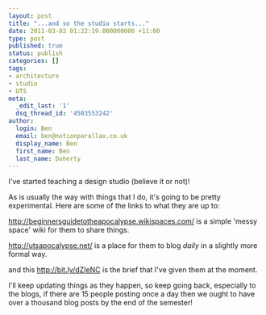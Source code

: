 ```yaml
---
layout: post
title: "...and so the studio starts..."
date: 2011-03-02 01:22:19.000000000 +11:00
type: post
published: true
status: publish
categories: []
tags:
- architecture
- studio
- UTS
meta:
  _edit_last: '1'
  dsq_thread_id: '4503553242'
author:
  login: Ben
  email: ben@notionparallax.co.uk
  display_name: Ben
  first_name: Ben
  last_name: Doherty
---
```

<p>I've started teaching a design studio (believe it or not)!</p>
<p>As is usually the way with things that I do, it's going to be pretty experimental. Here are some of the links to what they are up to:</p>
<p><a href="http://beginnersguidetotheapocalypse.wikispaces.com/">http://beginnersguidetotheapocalypse.wikispaces.com/</a> is a simple 'messy space' wiki for them to share things.</p>
<p><a href="http://utsapocalypse.net/">http://utsapocalypse.net/</a> is a place for them to blog <em>daily </em>in a slightly more formal way.</p>
<p>and this <a title="The brief, as it stands" href="http://bit.ly/dZIeNC">http://bit.ly/dZIeNC</a> is the brief that I've given them at the moment.</p>
<p>I'll keep updating things as they happen, so keep going back, especially to the blogs, if there are 15 people posting once a day then we ought to have over a thousand blog posts by the end of the semester!</p>
